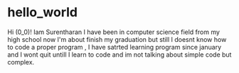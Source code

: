 # hello_world

Hi (0_0)!
         Iam Surentharan I have been in computer science field from my high school now I'm about finish my graduation but still I doesnt know how to code a proper program , I have satrted learning program since january and I wont quit untill I learn to code and im not talking about simple code but complex.
